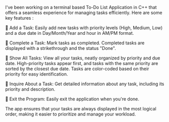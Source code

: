 I've been working on a terminal based To-Do List Application in C++ that offers a seamless experience for managing tasks efficiently. Here are some key features :

🔹 Add a Task: Easily add new tasks with priority levels (High, Medium, Low) and a due date in Day/Month/Year and hour in AM/PM format.



🔹 Complete a Task: Mark tasks as completed. Completed tasks are displayed with a strikethrough and the status "Done".



🔹 Show All Tasks: View all your tasks, neatly organized by priority and due date. High-priority tasks appear first, and tasks with the same priority are sorted by the closest due date. 
                   Tasks are color-coded based on their priority for easy identification.



🔹 Inquire About a Task: Get detailed information about any task, including its priority and description.



🔹 Exit the Program: Easily exit the application when you're done.



The app ensures that your tasks are always displayed in the most logical order, making it easier to prioritize and manage your workload. 
